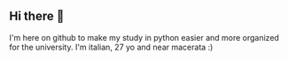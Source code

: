 ## Hi there 👋
I'm here on github to make my study in python easier and more organized for the university.
I'm italian, 27 yo and near macerata :)
